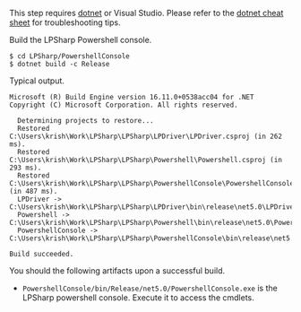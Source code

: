 This step requires [dotnet](https://dotnet.microsoft.com/download) or Visual Studio. Please
refer to the [dotnet cheat sheet](Dotnet-cheatsheet) for troubleshooting tips.

Build the LPSharp Powershell console.

```
$ cd LPSharp/PowershellConsole
$ dotnet build -c Release
```

Typical output.
```
Microsoft (R) Build Engine version 16.11.0+0538acc04 for .NET
Copyright (C) Microsoft Corporation. All rights reserved.

  Determining projects to restore...
  Restored C:\Users\krish\Work\LPSharp\LPSharp\LPDriver\LPDriver.csproj (in 262 ms).
  Restored C:\Users\krish\Work\LPSharp\LPSharp\Powershell\Powershell.csproj (in 293 ms).
  Restored C:\Users\krish\Work\LPSharp\LPSharp\PowershellConsole\PowershellConsole.csproj (in 487 ms).
  LPDriver -> C:\Users\krish\Work\LPSharp\LPSharp\LPDriver\bin\release\net5.0\LPDriver.dll
  Powershell -> C:\Users\krish\Work\LPSharp\LPSharp\Powershell\bin\release\net5.0\Powershell.dll
  PowershellConsole -> C:\Users\krish\Work\LPSharp\LPSharp\PowershellConsole\bin\release\net5.0\PowershellConsole.dll

Build succeeded.
```

You should the following artifacts upon a successful build.

- `PowershellConsole/bin/Release/net5.0/PowershellConsole.exe` is the LPSharp powershell console.
  Execute it to access the cmdlets.

